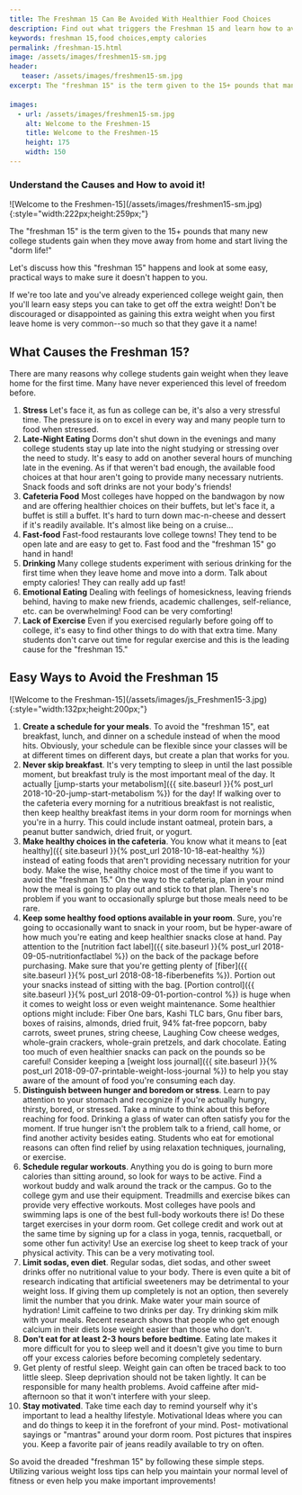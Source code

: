 ```yaml
---
title: The Freshman 15 Can Be Avoided With Healthier Food Choices
description: Find out what triggers the Freshman 15 and learn how to avoid it by making wiser food choices and avoiding empty calories.
keywords: freshman 15,food choices,empty calories
permalink: /freshman-15.html
image: /assets/images/freshmen15-sm.jpg
header:
   teaser: /assets/images/freshmen15-sm.jpg
excerpt: The "freshman 15" is the term given to the 15+ pounds that many new college students gain when they move away from home and start living the "dorm life!"

images:
  - url: /assets/images/freshmen15-sm.jpg
    alt: Welcome to the Freshmen-15
    title: Welcome to the Freshmen-15
    height: 175
    width: 150
---
```


### Understand the Causes and How to avoid it!

<div class="ImageBlock ImageBlockRight" markdown="1">
![Welcome to the Freshmen-15](/assets/images/freshmen15-sm.jpg){:style="width:222px;height:259px;"}
</div>

The "freshman 15" is the term given to the 15+ pounds that many new college students gain when they move away from home and start living the "dorm life!"  

Let's discuss how this "freshman 15" happens and look at some easy, practical ways to make sure it doesn't happen to you.  

If we're too late and you've already experienced college weight gain, then you'll learn easy steps you can take to get off the extra weight! Don't be discouraged or disappointed as gaining this extra weight when you first leave home is very common--so much so that they gave it a name!

## What Causes the Freshman 15?
There are many reasons why college students gain weight when they leave home for the first time.  Many have never experienced this level of freedom before.

1. __Stress__ Let's face it, as fun as college can be, it's also a very stressful time. The pressure is on to excel in every way and many people turn to food when stressed.  
2. __Late-Night Eating__ Dorms don't shut down in the evenings and many college students stay up late into the night studying or stressing over the need to study.  It's easy to add on another several hours of munching late in the evening. As if that weren't bad enough, the available food choices at that hour aren't going to provide many necessary nutrients. Snack foods and soft drinks are not your body's friends!
3. __Cafeteria Food__ Most colleges have hopped on the bandwagon by now and are offering healthier choices on their buffets, but let's face it, a buffet is still a buffet. It's hard to turn down mac-n-cheese and dessert if it's readily available. It's almost like being on a cruise...
4. __Fast-food__ Fast-food restaurants love college towns! They tend to be open late and are easy to get to. Fast food and the "freshman 15" go hand in hand!
5. __Drinking__ Many college students experiment with serious drinking for the first time when they leave home and move into a dorm. Talk about empty calories! They can really add up fast!
6. __Emotional Eating__ Dealing with feelings of homesickness, leaving friends behind, having to make new friends, academic challenges, self-reliance, etc. can be overwhelming! Food can be very comforting!
7. __Lack of Exercise__ Even if you exercised regularly before going off to college, it's easy to find other things to do with that extra time. Many students don't carve out time for regular exercise and this is the leading cause for the "freshman 15."

## Easy Ways to Avoid the Freshman 15
<div class="ImageBlock ImageBlockRight" markdown="1">
![Welcome to the Freshman-15](/assets/images/js_Freshmen15-3.jpg){:style="width:132px;height:200px;"}
</div>

1. __Create a schedule for your meals__. To avoid the "freshman 15", eat breakfast, lunch, and dinner on a schedule instead of when the mood hits. Obviously, your schedule can be flexible since your classes will be at different times on different days, but create a plan that works for you.  
2. __Never skip breakfast__. It's very tempting to sleep in until the last possible moment, but breakfast truly is the most important meal of the day. It actually [jump-starts your metabolism]({{ site.baseurl }}{% post_url 2018-10-20-jump-start-metabolism %}) for the day! If walking over to the cafeteria every morning for a nutritious breakfast is not realistic, then keep healthy breakfast items in your dorm room for mornings when you're in a hurry. This could include instant oatmeal, protein bars, a peanut butter sandwich, dried fruit, or yogurt.  
3. __Make healthy choices in the cafeteria__. You know what it means to [eat healthy]({{ site.baseurl }}{% post_url 2018-10-18-eat-healthy %}) instead of eating foods that aren't providing necessary nutrition for your body. Make the wise, healthy choice most of the time if you want to avoid the "freshman 15." On the way to the cafeteria, plan in your mind how the meal is going to play out and stick to that plan. There's no problem if you want to occasionally splurge but those meals need to be rare.
4. __Keep some healthy food options available in your room__. Sure, you're going to occasionally want to snack in your room, but be hyper-aware of how much you're eating and keep healthier snacks close at hand. Pay attention to the [nutrition fact label]({{ site.baseurl }}{% post_url 2018-09-05-nutritionfactlabel %}) on the back of the package before purchasing. Make sure that you're getting plenty of [fiber]({{ site.baseurl }}{% post_url 2018-08-18-fiberbenefits %}). Portion out your snacks instead of sitting with the bag. [Portion control]({{ site.baseurl }}{% post_url 2018-09-01-portion-control %}) is huge when it comes to weight loss or even weight maintenance. Some healthier options might include: Fiber One bars, Kashi TLC bars, Gnu fiber bars, boxes of raisins, almonds, dried fruit, 94% fat-free popcorn, baby carrots, sweet prunes, string cheese, Laughing Cow cheese wedges, whole-grain crackers, whole-grain pretzels, and dark chocolate. Eating too much of even healthier snacks can pack on the pounds so be careful! Consider keeping a [weight loss journal]({{ site.baseurl }}{% post_url 2018-09-07-printable-weight-loss-journal %}) to help you stay aware of the amount of food you're consuming each day.
5. __Distinguish between hunger and boredom or stress__. Learn to pay attention to your stomach and recognize if you're actually hungry, thirsty, bored, or stressed. Take a minute to think about this before reaching for food. Drinking a glass of water can often satisfy you for the moment. If true hunger isn't the problem talk to a friend, call home, or find another activity besides eating. Students who eat for emotional reasons can often find relief by using relaxation techniques, journaling, or exercise.
6. __Schedule regular workouts__. Anything you do is going to burn more calories than sitting around, so look for ways to be active. Find a workout buddy and walk around the track or the campus. Go to the college gym and use their equipment. Treadmills and exercise bikes can provide very effective workouts. Most colleges have pools and swimming laps is one of the best full-body workouts there is!  Do these target exercises in your dorm room. Get college credit and work out at the same time by signing up for a class in yoga, tennis, racquetball, or some other fun activity! Use an exercise log sheet to keep track of your physical activity. This can be a very motivating tool.
7. __Limit sodas, even diet__. Regular sodas, diet sodas, and other sweet drinks offer no nutritional value to your body. There is even quite a bit of research indicating that artificial sweeteners may be detrimental to your weight loss. If giving them up completely is not an option, then severely limit the number that you drink. Make water your main source of hydration! Limit caffeine to two drinks per day.  Try drinking skim milk with your meals. Recent research shows that people who get enough calcium in their diets lose weight easier than those who don't.  
8. __Don't eat for at least 2-3 hours before bedtime__. Eating late makes it more difficult for you to sleep well and it doesn't give you time to burn off your excess calories before becoming completely sedentary. 
9. Get plenty of restful sleep. Weight gain can often be traced back to too little sleep. Sleep deprivation should not be taken lightly. It can be responsible for many health problems. Avoid caffeine after mid-afternoon so that it won't interfere with your sleep.
10. __Stay motivated__. Take time each day to remind yourself why it's important to lead a healthy lifestyle.  Motivational Ideas where you can and do things to keep it in the forefront of your mind. Post- motivational sayings or "mantras" around your dorm room. Post pictures that inspires you. Keep a favorite pair of jeans readily available to try on often.

So avoid the dreaded "freshman 15" by following these simple steps. Utilizing various weight loss tips can help you maintain your normal level of fitness or even help you make important improvements! 
